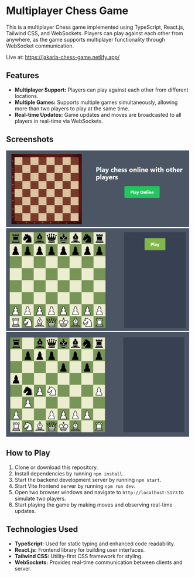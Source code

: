 # Multiplayer Chess Game

This is a multiplayer Chess game implemented using TypeScript, React.js, Tailwind CSS, and WebSockets. Players can play against each other from anywhere, as the game supports multiplayer functionality through WebSocket communication. 

Live at: https://jakaria-chess-game.netlify.app/

## Features

- **Multiplayer Support:** Players can play against each other from different locations.
- **Multiple Games:** Supports multiple games simultaneously, allowing more than two players to play at the same time.
- **Real-time Updates:** Game updates and moves are broadcasted to all players in real-time via WebSockets.

## Screenshots
<img src="screenshots/Home%20page.png" width="500" />
<img src="screenshots/Game%20page.png" width="500" />
<img src="screenshots/Gameplay.png" width="500" />

## How to Play

1. Clone or download this repository.
2. Install dependencies by running `npm install`.
3. Start the backend development server by running `npm start`.
4. Start Vite frontend server by running `npm run dev`.
5. Open two browser windows and navigate to `http://localhost:5173` to simulate two players.
6. Start playing the game by making moves and observing real-time updates.

## Technologies Used

- **TypeScript:** Used for static typing and enhanced code readability.
- **React.js:** Frontend library for building user interfaces.
- **Tailwind CSS:** Utility-first CSS framework for styling.
- **WebSockets:** Provides real-time communication between clients and server.

